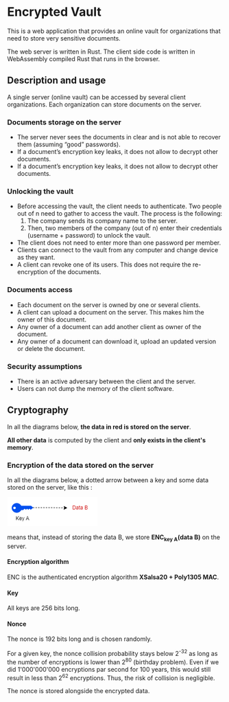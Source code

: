 # Encrypted Vault
This is a web application that provides an online vault for organizations that need to store very sensitive documents.

The web server is written in Rust. The client side code is written in WebAssembly compiled Rust that runs in the browser.

## Description and usage

A single server (online vault) can be accessed by several client organizations. Each organization can store documents on the server.

### Documents storage on the server
- The server never sees the documents in clear and is not able to recover them (assuming “good” passwords).
- If a document’s encryption key leaks, it does not allow to decrypt other documents.
- If a document’s encryption key leaks, it does not allow to decrypt other documents.
### Unlocking the vault
- Before accessing the vault, the client needs to authenticate. Two people out of n need to gather to access the vault. The process is the following:
    1. The company sends its company name to the server. 
    2. Then, two members of the company (out of n) enter their credentials (username + password) to unlock the vault.
- The client does not need to enter more than one password per member.
- Clients can connect to the vault from any computer and change device as they want.
- A client can revoke one of its users. This does not require the re-encryption of the documents.
### Documents access
- Each document on the server is owned by one or several clients.
- A client can upload a document on the server. This makes him the owner of this document.
- Any owner of a document can add another client as owner of the document.
- Any owner of a document can download it, upload an updated version or delete the document.

### Security assumptions

- There is an active adversary between the client and the server.
- Users can not dump the memory of the client software.

## Cryptography

In all the diagrams below, **the data in red is stored on the server**.

**All other data** is computed by the client and **only exists in the client's memory**.

### Encryption of the data stored on the server

In all the diagrams below, a dotted arrow between a key and some data stored on the server, like this :

![](readme-images/dotted%20arrow%20example.drawio.png)

means that, instead of storing the data B, we store **ENC<sub>key A</sub>(data B)** on the server.

#### Encryption algorithm

ENC is the authenticated encryption algorithm **XSalsa20 + Poly1305 MAC**.

#### Key

All keys are 256 bits long.

#### Nonce

The nonce is 192 bits long and is chosen randomly.

For a given key, the nonce collision probability stays below 2<sup>-32</sup> as long as the number of encryptions is lower than 2<sup>80</sup> (birthday problem). Even if we did 1'000'000'000 encryptions par second for 100 years, this would still result in less than 2<sup>62</sup> encryptions. Thus, the risk of collision is negligible.

The nonce is stored alongside the encrypted data.

